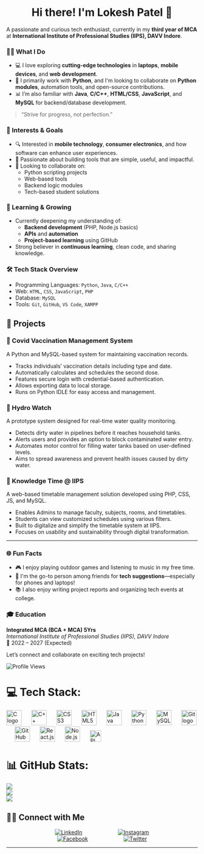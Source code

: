 <h1 align="center">Hi there! I'm Lokesh Patel 👋</h1>
  
A passionate and curious tech enthusiast, currently in my **third year of MCA** at **International Institute of Professional Studies (IIPS), DAVV Indore**.  

### 👨‍💻 What I Do
- 💻 I love exploring **cutting-edge technologies** in **laptops**, **mobile devices**, and **web development**.
- 🐍 I primarily work with **Python**, and I'm looking to collaborate on **Python modules**, automation tools, and open-source contributions.
- 📊 I’m also familiar with **Java**, **C/C++**, **HTML/CSS**, **JavaScript**, and **MySQL** for backend/database development.

> “Strive for progress, not perfection.”

### 🎯 Interests & Goals
- 🔍 Interested in **mobile technology**, **consumer electronics**, and how software can enhance user experiences.
- 🚀 Passionate about building tools that are simple, useful, and impactful.
- 🤝 Looking to collaborate on:
  - Python scripting projects
  - Web-based tools
  - Backend logic modules
  - Tech-based student solutions

### 🧠 Learning & Growing
- Currently deepening my understanding of:
  - **Backend development** (PHP, Node.js basics)
  - **APIs** and **automation**
  - **Project-based learning** using GitHub
- Strong believer in **continuous learning**, clean code, and sharing knowledge.

### 🛠️ Tech Stack Overview
- Programming Languages: `Python`, `Java`, `C/C++`
- Web: `HTML`, `CSS`, `JavaScript`, `PHP`
- Database: `MySQL`
- Tools: `Git`, `GitHub`, `VS Code`, `XAMPP`

## 🚀 Projects

### 📌 Covid Vaccination Management System
A Python and MySQL-based system for maintaining vaccination records.
- Tracks individuals’ vaccination details including type and date.
- Automatically calculates and schedules the second dose.
- Features secure login with credential-based authentication.
- Allows exporting data to local storage.
- Runs on Python IDLE for easy access and management.

### 📌 Hydro Watch
A prototype system designed for real-time water quality monitoring.
- Detects dirty water in pipelines before it reaches household tanks.
- Alerts users and provides an option to block contaminated water entry.
- Automates motor control for filling water tanks based on user-defined levels.
- Aims to spread awareness and prevent health issues caused by dirty water.

### 📌 Knowledge Time @ IIPS
A web-based timetable management solution developed using PHP, CSS, JS, and MySQL.
- Enables Admins to manage faculty, subjects, rooms, and timetables.
- Students can view customized schedules using various filters.
- Built to digitalize and simplify the timetable system at IIPS.
- Focuses on usability and sustainability through digital transformation.

---


### 🌐 Fun Facts
- 🎮 I enjoy playing outdoor games and listening to music in my free time.
- 📱 I'm the go-to person among friends for **tech suggestions**—especially for phones and laptops!
- 📚 I also enjoy writing project reports and organizing tech events at college.

### 🎓 Education

**Integrated MCA (BCA + MCA) 5Yrs**  
*International Institute of Professional Studies (IIPS), DAVV Indore*  
📅 2022 – 2027 (Expected)

Let’s connect and collaborate on exciting tech projects!

![Profile Views](https://komarev.com/ghpvc/?username=lokeshpatel-11&color=blueviolet&style=flat-square)

# 💻 Tech Stack:
<div align="left">
  <img src="https://cdn.jsdelivr.net/gh/devicons/devicon/icons/c/c-original.svg" height="40" alt="C logo" />
  <img width="18" />
  <img src="https://cdn.jsdelivr.net/gh/devicons/devicon/icons/cplusplus/cplusplus-original.svg" height="40" alt="C++ logo" />
  <img width="18" />
  <img src="https://cdn.jsdelivr.net/gh/devicons/devicon/icons/css3/css3-original.svg" height="40" alt="CSS3 logo" />
  <img width="18" />
  <img src="https://cdn.jsdelivr.net/gh/devicons/devicon/icons/html5/html5-original.svg" height="40" alt="HTML5 logo" />
  <img width="18" />
  <img src="https://cdn.jsdelivr.net/gh/devicons/devicon/icons/java/java-original.svg" height="40" alt="Java logo" />
  <img width="18" />
  <img src="https://cdn.jsdelivr.net/gh/devicons/devicon/icons/python/python-original.svg" height="40" alt="Python logo" />
  <img width="18" />
  <img src="https://cdn.jsdelivr.net/gh/devicons/devicon/icons/mysql/mysql-original.svg" height="40" alt="MySQL logo" />
  <img width="18" />
  <img src="https://cdn.jsdelivr.net/gh/devicons/devicon/icons/git/git-original.svg" height="40" alt="Git logo" />
  <img width="18" />
  <img src="https://cdn.jsdelivr.net/gh/devicons/devicon/icons/github/github-original.svg" height="40" alt="GitHub logo" />
  <img width="18" />
  <img src="https://cdn.jsdelivr.net/gh/devicons/devicon/icons/react/react-original.svg" height="40" alt="React.js logo" />
  <img width="18" />
  <img src="https://cdn.jsdelivr.net/gh/devicons/devicon/icons/nodejs/nodejs-original.svg" height="40" alt="Node.js logo" />
  <img width="18" />
  <img src="https://img.icons8.com/external-flat-juicy-fish/30/000000/external-api-coding-and-development-flat-flat-juicy-fish.png" height="30" alt="API logo" />
</div>


# 📊 GitHub Stats:
![](https://github-readme-stats.vercel.app/api?username=lokeshpatel-11&theme=tokyonight&hide_border=false&include_all_commits=false&count_private=false)<br/>
![](https://github-readme-streak-stats.herokuapp.com/?user=lokeshpatel-11&theme=tokyonight&hide_border=false)<br/>
![](https://github-readme-stats.vercel.app/api/top-langs/?username=lokeshpatel-11&theme=tokyonight&hide_border=false&include_all_commits=false&count_private=false&layout=compact)

## 🤝🏻 Connect with Me

<div style="text-align: center;">
  <a href="https://www.linkedin.com/in/lokesh-patel-b41795254/" target="_blank" style="display: inline-block; margin: 0 45px;">
    <img src="https://img.icons8.com/fluent/48/000000/linkedin.png" alt="LinkedIn">
  </a>

  <a href="https://www.instagram.com/lokeshpatel_11/" target="_blank" style="display: inline-block; margin: 0 45px;">
    <img src="https://img.icons8.com/fluent/48/000000/instagram-new.png" alt="Instagram">
  </a>

  <a href="https://www.facebook.com/profile.php?id=100084457217622" target="_blank" style="display: inline-block; margin: 0 45px;">
    <img src="https://img.icons8.com/fluent/48/000000/facebook-new.png" alt="Facebook">
  </a>

  <a href="https://twitter.com/lokeshpatel_11" target="_blank" style="display: inline-block; margin: 0 45px;">
    <img src="https://img.icons8.com/fluent/48/000000/twitter.png" alt="Twitter">
  </a>
</div>

---




